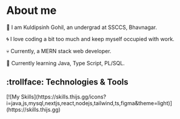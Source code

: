 <h1>About me</h1>

:information_desk_person:  I am Kuldipsinh Gohil, an undergrad at SSCCS, Bhavnagar.

:cyclone:  I love coding a bit too much and keep myself occupied with work.

:skull:  Currently, a MERN stack web developer.

:punch: Currently learning Java, Type Script, PL/SQL.

<h2> :trollface: Technologies & Tools</h2>
[![My Skills](https://skills.thijs.gg/icons?i=java,js,mysql,nextjs,react,nodejs,tailwind,ts,figma&theme=light)](https://skills.thijs.gg)
